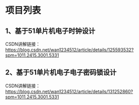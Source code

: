 # 项目列表

## 1、基于51单片机电子时钟设计

CSDN讲解链接：https://blog.csdn.net/wan1234512/article/details/125593532?spm=1011.2415.3001.5331

## 2、基于51单片机电子电子密码锁设计

CSDN讲解链接：https://blog.csdn.net/wan1234512/article/details/131252860?spm=1011.2415.3001.5331